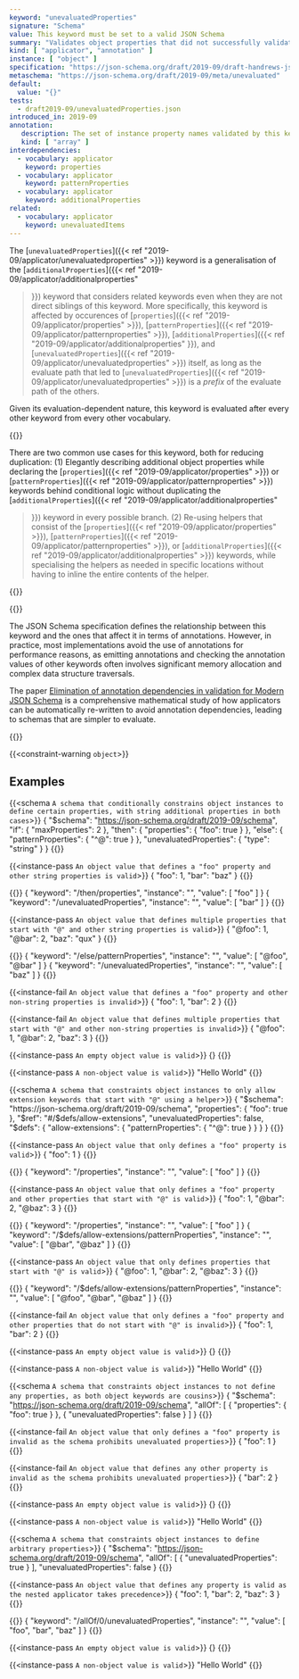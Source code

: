 ```yaml
---
keyword: "unevaluatedProperties"
signature: "Schema"
value: This keyword must be set to a valid JSON Schema
summary: "Validates object properties that did not successfully validate against other standard object applicators."
kind: [ "applicator", "annotation" ]
instance: [ "object" ]
specification: "https://json-schema.org/draft/2019-09/draft-handrews-json-schema-02#rfc.section.9.3.2.4"
metaschema: "https://json-schema.org/draft/2019-09/meta/unevaluated"
default:
  value: "{}"
tests:
  - draft2019-09/unevaluatedProperties.json
introduced_in: 2019-09
annotation:
   description: The set of instance property names validated by this keyword's subschema
   kind: [ "array" ]
interdependencies:
  - vocabulary: applicator
    keyword: properties
  - vocabulary: applicator
    keyword: patternProperties
  - vocabulary: applicator
    keyword: additionalProperties
related:
  - vocabulary: applicator
    keyword: unevaluatedItems
---
```


The [`unevaluatedProperties`]({{< ref
"2019-09/applicator/unevaluatedproperties" >}}) keyword is a generalisation of
the [`additionalProperties`]({{< ref "2019-09/applicator/additionalproperties"
>}}) keyword that considers related keywords even when they are not direct
siblings of this keyword. More specifically, this keyword is affected by
occurences of [`properties`]({{< ref "2019-09/applicator/properties" >}}),
[`patternProperties`]({{< ref "2019-09/applicator/patternproperties" >}}),
[`additionalProperties`]({{< ref "2019-09/applicator/additionalproperties"
>}}), and [`unevaluatedProperties`]({{< ref
"2019-09/applicator/unevaluatedproperties" >}}) itself, as long as the
evaluate path that led to [`unevaluatedProperties`]({{< ref
"2019-09/applicator/unevaluatedproperties" >}}) is a _prefix_ of the evaluate
path of the others.

Given its evaluation-dependent nature, this keyword is evaluated after every
other keyword from every other vocabulary.

{{<best-practice>}}

There are two common use cases for this keyword, both for reducing duplication:
(1) Elegantly describing additional object properties while declaring the
[`properties`]({{< ref "2019-09/applicator/properties" >}}) or
[`patternProperties`]({{< ref "2019-09/applicator/patternproperties" >}})
keywords behind conditional logic without duplicating the
[`additionalProperties`]({{< ref "2019-09/applicator/additionalproperties"
>}}) keyword in every possible branch. (2) Re-using 
helpers that consist of the [`properties`]({{< ref
"2019-09/applicator/properties" >}}), [`patternProperties`]({{< ref
"2019-09/applicator/patternproperties" >}}), or [`additionalProperties`]({{<
ref "2019-09/applicator/additionalproperties" >}}) keywords, while specialising
the helpers as needed in specific locations without having to inline the entire
contents of the helper.

{{</best-practice>}}

{{<learning-more>}}

The JSON Schema specification defines the relationship between this keyword and
the ones that affect it in terms of annotations. However, in practice, most
implementations avoid the use of annotations for performance reasons, as
emitting annotations and checking the annotation values of other keywords often
involves significant memory allocation and complex data structure traversals.

The paper [Elimination of annotation dependencies in validation for Modern JSON
Schema](https://arxiv.org/abs/2503.11288) is a comprehensive mathematical study
of how applicators can be automatically re-written to avoid annotation
dependencies, leading to schemas that are simpler to evaluate.

{{</learning-more>}}

{{<constraint-warning `object`>}}

## Examples

{{<schema `A schema that conditionally constrains object instances to define certain properties, with string additional properties in both cases`>}}
{
  "$schema": "https://json-schema.org/draft/2019-09/schema",
  "if": { "maxProperties": 2 },
  "then": { "properties": { "foo": true } },
  "else": { "patternProperties": { "^@": true } },
  "unevaluatedProperties": { "type": "string" }
}
{{</schema>}}

{{<instance-pass `An object value that defines a "foo" property and other string properties is valid`>}}
{ "foo": 1, "bar": "baz" }
{{</instance-pass>}}

{{<instance-annotation>}}
{ "keyword": "/then/properties", "instance": "", "value": [ "foo" ] }
{ "keyword": "/unevaluatedProperties", "instance": "", "value": [ "bar" ] }
{{</instance-annotation>}}

{{<instance-pass `An object value that defines multiple properties that start with "@" and other string properties is valid`>}}
{ "@foo": 1, "@bar": 2, "baz": "qux" }
{{</instance-pass>}}

{{<instance-annotation>}}
{ "keyword": "/else/patternProperties", "instance": "", "value": [ "@foo", "@bar" ] }
{ "keyword": "/unevaluatedProperties", "instance": "", "value": [ "baz" ] }
{{</instance-annotation>}}

{{<instance-fail `An object value that defines a "foo" property and other non-string properties is invalid`>}}
{ "foo": 1, "bar": 2 }
{{</instance-fail>}}

{{<instance-fail `An object value that defines multiple properties that start with "@" and other non-string properties is invalid`>}}
{ "@foo": 1, "@bar": 2, "baz": 3 }
{{</instance-fail>}}

{{<instance-pass `An empty object value is valid`>}}
{}
{{</instance-pass>}}

{{<instance-pass `A non-object value is valid`>}}
"Hello World"
{{</instance-pass>}}

{{<schema `A schema that constraints object instances to only allow extension keywords that start with "@" using a helper`>}}
{
  "$schema": "https://json-schema.org/draft/2019-09/schema",
  "properties": { "foo": true },
  "$ref": "#/$defs/allow-extensions",
  "unevaluatedProperties": false,
  "$defs": {
    "allow-extensions": {
      "patternProperties": { "^@": true }
    }
  }
}
{{</schema>}}

{{<instance-pass `An object value that only defines a "foo" property is valid`>}}
{ "foo": 1 }
{{</instance-pass>}}

{{<instance-annotation>}}
{ "keyword": "/properties", "instance": "", "value": [ "foo" ] }
{{</instance-annotation>}}

{{<instance-pass `An object value that only defines a "foo" property and other properties that start with "@" is valid`>}}
{ "foo": 1, "@bar": 2, "@baz": 3 }
{{</instance-pass>}}

{{<instance-annotation>}}
{ "keyword": "/properties", "instance": "", "value": [ "foo" ] }
{ "keyword": "/$defs/allow-extensions/patternProperties", "instance": "", "value": [ "@bar", "@baz" ] }
{{</instance-annotation>}}

{{<instance-pass `An object value that only defines properties that start with "@" is valid`>}}
{ "@foo": 1, "@bar": 2, "@baz": 3 }
{{</instance-pass>}}

{{<instance-annotation>}}
{ "keyword": "/$defs/allow-extensions/patternProperties", "instance": "", "value": [ "@foo", "@bar", "@baz" ] }
{{</instance-annotation>}}

{{<instance-fail `An object value that only defines a "foo" property and other properties that do not start with "@" is invalid`>}}
{ "foo": 1, "bar": 2 }
{{</instance-fail>}}

{{<instance-pass `An empty object value is valid`>}}
{}
{{</instance-pass>}}

{{<instance-pass `A non-object value is valid`>}}
"Hello World"
{{</instance-pass>}}

{{<schema `A schema that constraints object instances to not define any properties, as both object keywords are cousins`>}}
{
  "$schema": "https://json-schema.org/draft/2019-09/schema",
  "allOf": [
    { "properties": { "foo": true } },
    { "unevaluatedProperties": false }
  ]
}
{{</schema>}}

{{<instance-fail `An object value that only defines a "foo" property is invalid as the schema prohibits unevaluated properties`>}}
{ "foo": 1 }
{{</instance-fail>}}

{{<instance-fail `An object value that defines any other property is invalid as the schema prohibits unevaluated properties`>}}
{ "bar": 2 }
{{</instance-fail>}}

{{<instance-pass `An empty object value is valid`>}}
{}
{{</instance-pass>}}

{{<instance-pass `A non-object value is valid`>}}
"Hello World"
{{</instance-pass>}}

{{<schema `A schema that constraints object instances to define arbitrary properties`>}}
{
  "$schema": "https://json-schema.org/draft/2019-09/schema",
  "allOf": [ { "unevaluatedProperties": true } ],
  "unevaluatedProperties": false
}
{{</schema>}}

{{<instance-pass `An object value that defines any property is valid as the nested applicator takes precedence`>}}
{ "foo": 1, "bar": 2, "baz": 3 }
{{</instance-pass>}}

{{<instance-annotation>}}
{ "keyword": "/allOf/0/unevaluatedProperties", "instance": "", "value": [ "foo", "bar", "baz" ] }
{{</instance-annotation>}}

{{<instance-pass `An empty object value is valid`>}}
{}
{{</instance-pass>}}

{{<instance-pass `A non-object value is valid`>}}
"Hello World"
{{</instance-pass>}}
